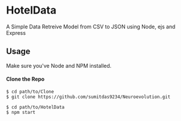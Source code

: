 # HotelData

A Simple Data Retreive Model from CSV to JSON using Node, ejs and Express

## Usage

Make sure you've Node and NPM installed.

#### Clone the Repo

```
$ cd path/to/Clone
$ git clone https://github.com/sumitdas9234/Neuroevolution.git
```

```
$ cd path/to/HotelData
$ npm start
```
